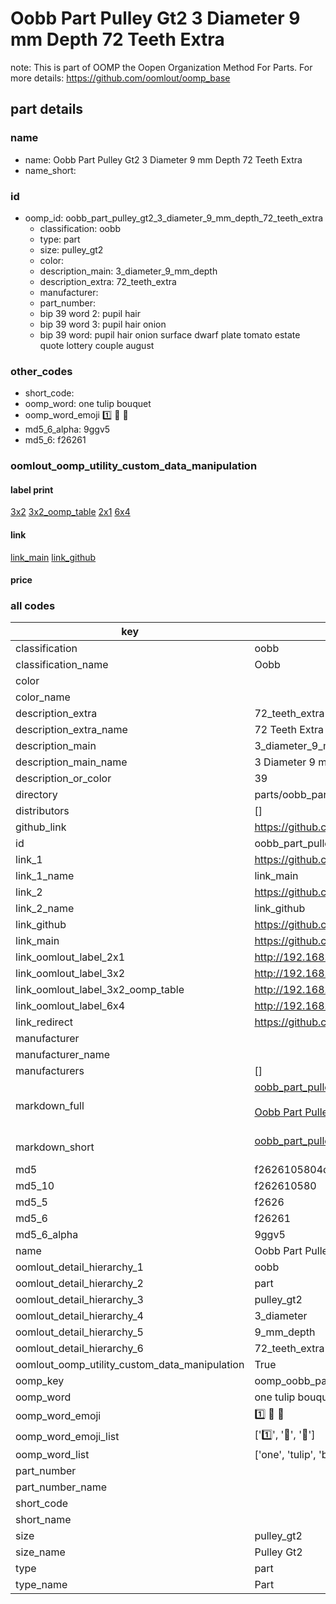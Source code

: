 # Oobb Part Pulley Gt2 3 Diameter 9 mm Depth 72 Teeth Extra  

note: This is part of OOMP the Oopen Organization Method For Parts. For more details: https://github.com/oomlout/oomp_base

##  part details
  







### name
* name: Oobb Part Pulley Gt2 3 Diameter 9 mm Depth 72 Teeth Extra
* name_short: 
### id
* oomp_id: oobb_part_pulley_gt2_3_diameter_9_mm_depth_72_teeth_extra
  * classification: oobb
  * type: part
  * size: pulley_gt2
  * color: 
  * description_main: 3_diameter_9_mm_depth
  * description_extra: 72_teeth_extra
  * manufacturer: 
  * part_number: 
  * bip 39 word 2: pupil hair
  * bip 39 word 3: pupil hair onion
  * bip 39 word: pupil hair onion surface dwarf plate tomato estate quote lottery couple august

### other_codes
* short_code: 
* oomp_word: one tulip bouquet
* oomp_word_emoji :one: :tulip: :bouquet:
* md5_6_alpha: 9ggv5
* md5_6: f26261






### oomlout_oomp_utility_custom_data_manipulation
#### label print
[3x2](http://192.168.1.245:1112/?label=oomp%209ggv5)
[3x2_oomp_table](http://192.168.1.108:1112/?label=oomp%209ggv5)
[2x1](http://192.168.1.242:1112/?label=oomp%209ggv5)
[6x4](http://192.168.1.55:1112/?label=oomp%209ggv5)    

#### link

[link_main](https://github.com/oomlout/oomlout_oomp_version_1_messy/tree/main/parts/oobb_part_pulley_gt2_3_diameter_9_mm_depth_72_teeth_extra) [link_github](https://github.com/oomlout/oomlout_oomp_version_1_messy/tree/main/parts/oobb_part_pulley_gt2_3_diameter_9_mm_depth_72_teeth_extra)                             

#### price







### all codes 
| key | value |  
| --- | --- |  
| classification | oobb |  
| classification_name | Oobb |  
| color |  |  
| color_name |  |  
| description_extra | 72_teeth_extra |  
| description_extra_name | 72 Teeth Extra |  
| description_main | 3_diameter_9_mm_depth |  
| description_main_name | 3 Diameter 9 mm Depth |  
| description_or_color | 39 |  
| directory | parts/oobb_part_pulley_gt2_3_diameter_9_mm_depth_72_teeth_extra |  
| distributors | [] |  
| github_link | https://github.com/oomlout/oomlout_oomp_part_src/tree/main/parts/oobb_part_pulley_gt2_3_diameter_9_mm_depth_72_teeth_extra |  
| id | oobb_part_pulley_gt2_3_diameter_9_mm_depth_72_teeth_extra |  
| link_1 | https://github.com/oomlout/oomlout_oomp_version_1_messy/tree/main/parts/oobb_part_pulley_gt2_3_diameter_9_mm_depth_72_teeth_extra |  
| link_1_name | link_main |  
| link_2 | https://github.com/oomlout/oomlout_oomp_version_1_messy/tree/main/parts/oobb_part_pulley_gt2_3_diameter_9_mm_depth_72_teeth_extra |  
| link_2_name | link_github |  
| link_github | https://github.com/oomlout/oomlout_oomp_version_1_messy/tree/main/parts/oobb_part_pulley_gt2_3_diameter_9_mm_depth_72_teeth_extra |  
| link_main | https://github.com/oomlout/oomlout_oomp_version_1_messy/tree/main/parts/oobb_part_pulley_gt2_3_diameter_9_mm_depth_72_teeth_extra |  
| link_oomlout_label_2x1 | http://192.168.1.242:1112/?label=oomp%209ggv5 |  
| link_oomlout_label_3x2 | http://192.168.1.245:1112/?label=oomp%209ggv5 |  
| link_oomlout_label_3x2_oomp_table | http://192.168.1.108:1112/?label=oomp%209ggv5 |  
| link_oomlout_label_6x4 | http://192.168.1.55:1112/?label=oomp%209ggv5 |  
| link_redirect | https://github.com/oomlout/oomlout_oomp_version_1_messy/tree/main/parts/oobb_part_pulley_gt2_3_diameter_9_mm_depth_72_teeth_extra |  
| manufacturer |  |  
| manufacturer_name |  |  
| manufacturers | [] |  
| markdown_full | [oobb_part_pulley_gt2_3_diameter_9_mm_depth_72_teeth_extra](none)<br>[](none)<br>[Oobb Part Pulley Gt2 3 Diameter 9 Mm Depth 72 Teeth Extra](none)<br><br> |  
| markdown_short | [oobb_part_pulley_gt2_3_diameter_9_mm_depth_72_teeth_extra](none)<br><br> |  
| md5 | f2626105804d7c8298a25da3359a156f |  
| md5_10 | f262610580 |  
| md5_5 | f2626 |  
| md5_6 | f26261 |  
| md5_6_alpha | 9ggv5 |  
| name | Oobb Part Pulley Gt2 3 Diameter 9 mm Depth 72 Teeth Extra |  
| oomlout_detail_hierarchy_1 | oobb |  
| oomlout_detail_hierarchy_2 | part |  
| oomlout_detail_hierarchy_3 | pulley_gt2 |  
| oomlout_detail_hierarchy_4 | 3_diameter |  
| oomlout_detail_hierarchy_5 | 9_mm_depth |  
| oomlout_detail_hierarchy_6 | 72_teeth_extra |  
| oomlout_oomp_utility_custom_data_manipulation | True |  
| oomp_key | oomp_oobb_part_pulley_gt2_3_diameter_9_mm_depth_72_teeth_extra |  
| oomp_word | one tulip bouquet |  
| oomp_word_emoji | :one: :tulip: :bouquet: |  
| oomp_word_emoji_list | [':one:', ':tulip:', ':bouquet:'] |  
| oomp_word_list | ['one', 'tulip', 'bouquet'] |  
| part_number |  |  
| part_number_name |  |  
| short_code |  |  
| short_name |  |  
| size | pulley_gt2 |  
| size_name | Pulley Gt2 |  
| type | part |  
| type_name | Part |  
